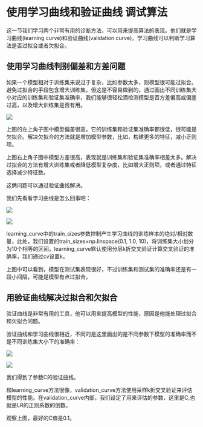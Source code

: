 # 使用学习曲线和验证曲线 调试算法




这一节我们学习两个非常有用的诊断方法，可以用来提高算法的表现。他们就是学习曲线(learning curve)和验证曲线(validation curve)。学习曲线可以判断学习算法是否过拟合或者欠拟合。


## 使用学习曲线判别偏差和方差问题

如果一个模型相对于训练集来说过于复杂，比如参数太多，则模型很可能过拟合。避免过拟合的手段包含增大训练集，但这是不容易做到的。通过画出不同训练集大小对应的训练集和验证集准确率，我们能够很轻松滴检测模型是否方差偏高或偏差过高，以及增大训练集是否有用。




![](https://ooo.0o0.ooo/2016/06/27/5771f29779896.png)


上图的左上角子图中模型偏差很高。它的训练集和验证集准确率都很低，很可能是欠拟合。解决欠拟合的方法就是增加模型参数，比如，构建更多的特征，减小正则项。

上图右上角子图中模型方差很高，表现就是训练集和验证集准确率相差太多。解决过拟合的方法有增大训练集或者降低模型复杂度，比如增大正则项，或者通过特征选择减少特征数。


这俩问题可以通过验证曲线解决。


我们先看看学习曲线是怎么回事吧：

![](https://ooo.0o0.ooo/2016/06/27/5771f5d6771ea.png)

![](https://ooo.0o0.ooo/2016/06/27/5771f5ebea1d6.png)



learning_curve中的train_sizes参数控制产生学习曲线的训练样本的绝对/相对数量，此处，我们设置的train_sizes=np.linspace(0.1, 1.0, 10)，将训练集大小划分为10个相等的区间。learning_curve默认使用分层k折交叉验证计算交叉验证的准确率，我们通过cv设置k。

上图中可以看到，模型在测试集表现很好，不过训练集和测试集的准确率还是有一段小间隔，可能是模型有点过拟合。












## 用验证曲线解决过拟合和欠拟合


验证曲线是非常有用的工具，他可以用来提高模型的性能，原因是他能处理过拟合和欠拟合问题。

验证曲线和学习曲线很相近，不同的是这里画出的是不同参数下模型的准确率而不是不同训练集大小下的准确率：


![](https://ooo.0o0.ooo/2016/06/28/57726c432448f.png)



![](https://ooo.0o0.ooo/2016/06/28/57726c5e6f593.png)



我们得到了参数C的验证曲线。


和learning_curve方法很像，validation_curve方法使用采样k折交叉验证来评估模型的性能。在validation_curve内部，我们设定了用来评估的参数，这里是C,也就是LR的正则系数的倒数。


观察上图，最好的C值是0.1。
